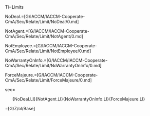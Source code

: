 Ti=Limits

NoDeal.=[G/IACCM/IACCM-Cooperate-CmA/Sec/Relate/Limit/NoDeal/0.md]

NotAgent.=[G/IACCM/IACCM-Cooperate-CmA/Sec/Relate/Limit/NotAgent/0.md]

NotEmployee.=[G/IACCM/IACCM-Cooperate-CmA/Sec/Relate/Limit/NotEmployee/0.md]

NoWarrantyOnInfo.=[G/IACCM/IACCM-Cooperate-CmA/Sec/Relate/Limit/NoWarrantyOnInfo/0.md]

ForceMajeure.=[G/IACCM/IACCM-Cooperate-CmA/Sec/Relate/Limit/ForceMajeure/0.md]

sec=<ol>{NoDeal.LI}{NotAgent.LI}{NoWarrantyOnInfo.LI}{ForceMajeure.LI}</ol>

=[G/Z/ol/Base]
